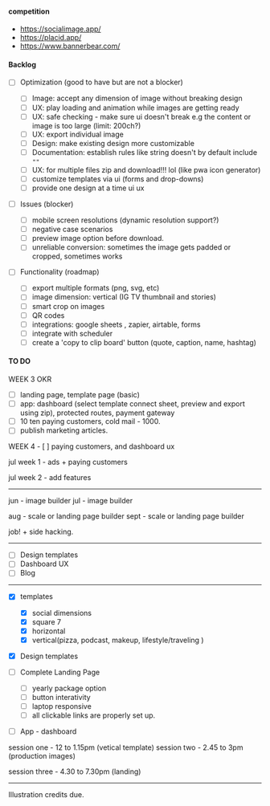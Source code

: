 #### competition

- https://socialimage.app/
- https://placid.app/
- https://www.bannerbear.com/

#### Backlog

- [ ] Optimization (good to have but are not a blocker)

  - [ ] Image: accept any dimension of image without breaking design
  - [ ] UX: play loading and animation while images are getting ready
  - [ ] UX: safe checking - make sure ui doesn't break e.g the content or image is too large (limit: 200ch?)
  - [ ] UX: export individual image
  - [ ] Design: make existing design more customizable
  - [ ] Documentation: establish rules like string doesn't by default include `""`
  - [ ] UX: for multiple files zip and download!!! lol (like pwa icon generator)
  - [ ] customize templates via ui (forms and drop-downs)
  - [ ] provide one design at a time ui ux

- [ ] Issues (blocker)

  - [ ] mobile screen resolutions (dynamic resolution support?)
  - [ ] negative case scenarios
  - [ ] preview image option before download.
  - [ ] unreliable conversion: sometimes the image gets padded or cropped, sometimes works

- [ ] Functionality (roadmap)
  - [ ] export multiple formats (png, svg, etc)
  - [ ] image dimension: vertical (IG TV thumbnail and stories)
  - [ ] smart crop on images
  - [ ] QR codes
  - [ ] integrations: google sheets , zapier, airtable, forms
  - [ ] integrate with scheduler
  - [ ] create a 'copy to clip board' button (quote, caption, name, hashtag)

#### TO DO

WEEK 3 OKR

- [ ] landing page, template page (basic)
- [ ] app: dashboard (select template connect sheet, preview and export using zip), protected routes, payment gateway
- [ ] 10 ten paying customers, cold mail - 1000.
- [ ] publish marketing articles.

WEEK 4 - [ ] paying customers, and dashboard ux

jul week 1 - ads + paying customers

jul week 2 - add features

---

jun - image builder
jul - image builder

aug - scale or landing page builder
sept - scale or landing page builder

job! + side hacking.

---

<!-- landing page: Pitch, Demo, Templates, Pricing, Blog, Get Access. -->

- [ ] Design templates
- [ ] Dashboard UX
- [ ] Blog

---

- [x] templates

  - [x] social dimensions
  - [x] square 7
  - [x] horizontal
  - [x] vertical(pizza, podcast, makeup, lifestyle/traveling )

- [x] Design templates
- [ ] Complete Landing Page
  - [ ] yearly package option
  - [ ] button interativity
  - [ ] laptop responsive
  - [ ] all clickable links are properly set up.
- [ ] App - dashboard

session one - 12 to 1.15pm (vetical template)
session two - 2.45 to 3pm (production images)

session three - 4.30 to 7.30pm (landing)

---

Illustration credits due.
